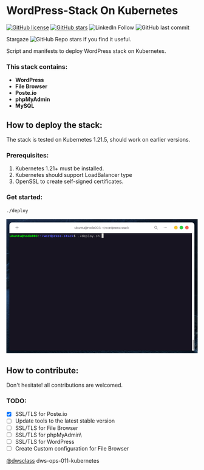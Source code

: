 # WordPress-Stack On Kubernetes

[![GitHub license](https://img.shields.io/github/license/mi-alkhamis/wordpress-stack)](https://github.com/mi-alkhamis/wordpress-stack/blob/main/LICENSE)
[![GitHub stars](https://img.shields.io/github/stars/mi-alkhamis/wordpress-stack)](https://github.com/mi-alkhamis/wordpress-stack/stargazers)
![LinkedIn Follow](https://shields.io/badge/style-Mi--Alkhamis-black?logo=linkedin&label=LinkedIn&link=https://www.linkedin.com/in/mi-alkhamis/)
 ![GitHub last commit ](https://img.shields.io/github/last-commit/mi-alkhamis/wordpress-stack)



Stargaze ![GitHub Repo stars](https://img.shields.io/github/stars/mi-alkhamis/wordpress-stack?style=social) if you find it useful.

Script and manifests to deploy WordPress stack on Kubernetes.

### This stack contains:

 - **WordPress**
 - **File Browser**
 - **Poste.io**
 - **phpMyAdmin**
 - **MySQL**


## How to deploy the stack:

The stack is tested on Kubernetes 1.21.5, should work on earlier versions.

### Prerequisites:

  1. Kubernetes 1.21+ must be installed.
  2. Kubernetes should support LoadBalancer type
  3. OpenSSL to create self-signed certificates.


### Get started:

```sh
./deploy
```

![demo.gif](./demo.gif)


## How to contribute:

Don't hesitate! all contributions are welcomed.

### TODO:

  - [x] SSL/TLS for Poste.io
  - [ ] Update tools to the latest stable version
  - [ ] SSL/TLS for File Browser
  - [ ] SSL/TLS for phpMyAdmin\
  - [ ] SSL/TLS for WordPress
  - [ ] Create Custom configuration for File Browser

[@dwsclass](https://github.com/dwsclass) dws-ops-011-kubernetes
